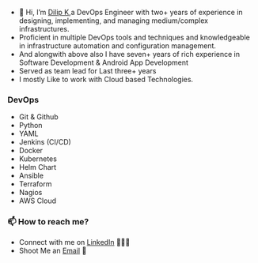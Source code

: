 - 👋 Hi, I’m [Dilip K](https://www.linkedin.com/in/dilip-k-23535420/),a DevOps Engineer with two+ years of experience in designing, implementing, and managing medium/complex infrastructures.
- Proficient in multiple DevOps tools and techniques and knowledgeable in infrastructure automation and configuration management.
- And alongwith above also I have seven+ years of rich experience in Software Development & Android App Development
- Served as team lead for Last three+ years
- I mostly Like to work with Cloud based Technologies.

### DevOps
- Git & Github
- Python
- YAML
- Jenkins (CI/CD)
- Docker
- Kubernetes
- Helm Chart
- Ansible
- Terraform
- Nagios
- AWS Cloud
  


### 📫 How to reach me?

 - Connect with me on [LinkedIn](https://www.linkedin.com/in/dilip-k-23535420/) 👨🏻‍💻
 - Shoot Me an [Email](mailto:dilip.web7@gmail.com) 💌

